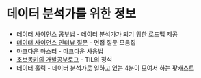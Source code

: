 # 데이터 분석가를 위한 정보

* [데이터 사이언스 공부법](https://github.com/Team-Neighborhood/I-want-to-study-Data-Science/wiki/%EB%8D%B0%EC%9D%B4%ED%84%B0-%EB%B6%84%EC%84%9D%EA%B0%80) - 데이터 분석가가 되기 위한 로드맵 제공
* [데이터 사이언스 인터뷰 질문](https://github.com/zzsza/Datascience-Interview-Questions) - 면접 질문 모음집
* [마크다운 마스터](https://guides.github.com/features/mastering-markdown/) - 마크다운 사용법
* [초보몽키의 개발공부로그](https://wayhome25.github.io/) - TIL의 정석
* [데이터 홀릭](http://www.podbbang.com/ch/1771386) - 데이터 분석가로 일하고 있는 4분이 모여서 하는 팟캐스트
